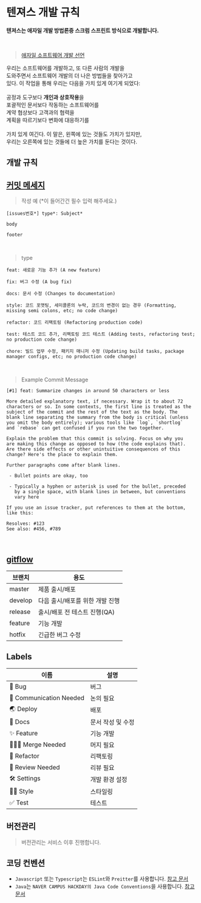# 텐져스 개발 규칙
**텐져스는 애자일 개발 방법론중 스크럼 스프린트 방식으로 개발합니다.**

</br>


> [애자일 소프트웨어 개발 선언](http://agilemanifesto.org/iso/ko/manifesto.html)

우리는 소프트웨어를 개발하고, 또 다른 사람의 개발을</br>
도와주면서 소프트웨어 개발의 더 나은 방법들을 찾아가고</br>
있다. 이 작업을 통해 우리는 다음을 가치 있게 여기게 되었다:</br>
</br>
공정과 도구보다 **개인과 상호작용**을</br>
포괄적인 문서보다 작동하는 소프트웨어를</br>
계약 협상보다 고객과의 협력을</br>
계획을 따르기보다 변화에 대응하기를</br>
</br>
가치 있게 여긴다. 이 말은, 왼쪽에 있는 것들도 가치가 있지만,</br>
우리는 오른쪽에 있는 것들에 더 높은 가치를 둔다는 것이다.</br>


## 개발 규칙

## [커밋 메세지](https://udacity.github.io/git-styleguide/)

> 작성 예 (*이 들어간건 필수 입력 해주세요.)

```
[issues번호*] type*: Subject*

body

footer
```

</br>

>type
```
feat: 새로운 기능 추가 (A new feature)

fix: 버그 수정 (A bug fix)

docs: 문서 수정 (Changes to documentation)

style: 코드 포맷팅, 세미콜론의 누락, 코드의 변경이 없는 경우 (Formatting, missing semi colons, etc; no code change)

refactor: 코드 리팩토링 (Refactoring production code)

test: 테스트 코드 추가, 리팩토링 코드 테스트 (Adding tests, refactoring test; no production code change)

chore: 빌드 업무 수정, 패키지 매니저 수정 (Updating build tasks, package manager configs, etc; no production code change)
```

</br>

> Example Commit Message
```
[#1] feat: Summarize changes in around 50 characters or less

More detailed explanatory text, if necessary. Wrap it to about 72
characters or so. In some contexts, the first line is treated as the
subject of the commit and the rest of the text as the body. The
blank line separating the summary from the body is critical (unless
you omit the body entirely); various tools like `log`, `shortlog`
and `rebase` can get confused if you run the two together.

Explain the problem that this commit is solving. Focus on why you
are making this change as opposed to how (the code explains that).
Are there side effects or other unintuitive consequences of this
change? Here's the place to explain them.

Further paragraphs come after blank lines.

 - Bullet points are okay, too

 - Typically a hyphen or asterisk is used for the bullet, preceded
   by a single space, with blank lines in between, but conventions
   vary here

If you use an issue tracker, put references to them at the bottom,
like this:

Resolves: #123
See also: #456, #789
```

</br>

## [gitflow](https://nvie.com/posts/a-successful-git-branching-model/)
|브랜치|용도|
|--|--|
|master|제품 출시/배포|
|develop|다음 출시/배포를 위한 개발 진행|
|release|출시/배포 전 테스트 진행(QA)|
|feature|기능 개발|
|hotfix|긴급한 버그 수정|

## Labels
|이름|설명|
|--|--|
|🐞 Bug|버그|
|👥 Communication Needed|논의 필요|
|🌏 Deploy|배포|
|📃 Docs|문서 작성 및 수정|
|✨ Feature|기능 개발|
|🙆🏻‍♂️ Merge Needed|머지 필요|
|🔨 Refactor|리팩토링|
|👀 Review Needed|리뷰 필요|
|🛠 Settings|개발 환경 설정|
|🧑‍🎨 Style|스타일링|
|✅ Test|테스트|

## 버전관리
> 버전관리는 서비스 이후 진행합니다.

## 코딩 컨벤션
- `Javascript` 또는 `Typescript`는 `ESLint`와 `Preitter`를 사용합니다. [참고 문서](https://veggie-garden.tistory.com/13)
- `Java`는 `NAVER CAMPUS HACKDAY의 Java Code Conventions`을 사용합니다. [참고문서](https://naver.github.io/hackday-conventions-java/)
